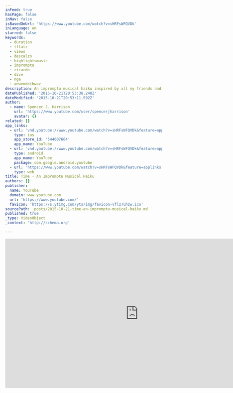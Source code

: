 ```yaml
---
inFeed: true
hasPage: false
inNav: false
isBasedOnUrl: 'https://www.youtube.com/watch?v=sHRFsWFQVDk'
inLanguage: en
starred: false
keywords:
  - duration
  - tflatz
  - views
  - descalzo
  - highlightsmusic
  - impromptu
  - ricardo
  - dive
  - nge
  - anwendeihwaz
description: An impromptu musical haiku inspired by all my friends and physics stuff.
datePublished: '2015-10-21T20:53:38.240Z'
dateModified: '2015-10-21T20:53:11.592Z'
author:
  - name: Spencer J. Harrison
    url: 'https://www.youtube.com/user/spencerjharrison'
    avatar: {}
related: []
app_links:
  - url: 'vnd.youtube://www.youtube.com/watch?v=sHRFsWFQVDk&feature=applinks'
    type: ios
    app_store_id: '544007664'
    app_name: YouTube
  - url: 'vnd.youtube://www.youtube.com/watch?v=sHRFsWFQVDk&feature=applinks'
    type: android
    app_name: YouTube
    package: com.google.android.youtube
  - url: 'https://www.youtube.com/watch?v=sHRFsWFQVDk&feature=applinks'
    type: web
title: Time - An Impromptu Musical Haiku
authors: []
publisher:
  name: YouTube
  domain: www.youtube.com
  url: 'https://www.youtube.com/'
  favicon: 'https://s.ytimg.com/yts/img/favicon-vflz7uhzw.ico'
sourcePath: _posts/2015-10-21-time-an-impromptu-musical-haiku.md
published: true
_type: VideoObject
_context: 'http://schema.org'

---
```

<iframe src="https://cdn.embedly.com/widgets/media.html?src=https%3A%2F%2Fwww.youtube.com%2Fembed%2FsHRFsWFQVDk%3Ffeature%3Doembed&amp;url=https%3A%2F%2Fwww.youtube.com%2Fwatch%3Fv%3DsHRFsWFQVDk&amp;image=https%3A%2F%2Fi.ytimg.com%2Fvi%2FsHRFsWFQVDk%2Fhqdefault.jpg&amp;key=b7d04c9b404c499eba89ee7072e1c4f7&amp;type=text%2Fhtml&amp;schema=youtube" width="854" height="480" scrolling="no" frameborder="0" allowfullscreen="allowfullscreen" style=""></iframe>
